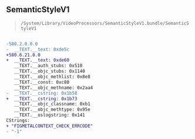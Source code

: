 ## SemanticStyleV1

> `/System/Library/VideoProcessors/SemanticStyleV1.bundle/SemanticStyleV1`

```diff

-580.2.0.0.0
-  __TEXT.__text: 0xde5c
+580.6.21.0.0
+  __TEXT.__text: 0xde60
   __TEXT.__auth_stubs: 0x510
   __TEXT.__objc_stubs: 0x1140
   __TEXT.__objc_methlist: 0x8e8
   __TEXT.__const: 0xc80
   __TEXT.__objc_methname: 0x2aa4
-  __TEXT.__cstring: 0x1b58
+  __TEXT.__cstring: 0x1b73
   __TEXT.__objc_classname: 0xb1
   __TEXT.__objc_methtype: 0x95e
   __TEXT.__oslogstring: 0x141
CStrings:
+ "FIGMETALCONTEXT_CHECK_ERRCODE"
- "-1"

```
